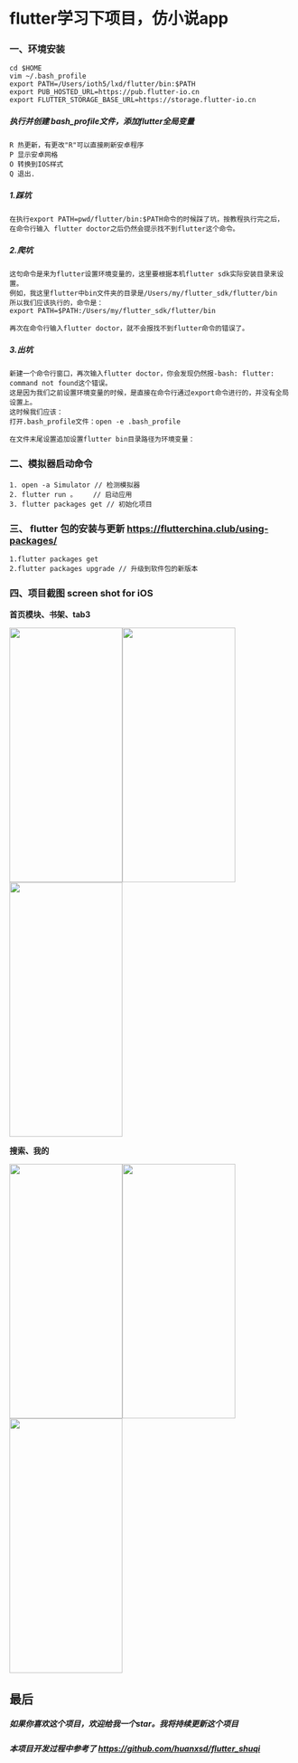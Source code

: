 # flutter学习下项目，仿小说app



### 一、环境安装
```
cd $HOME
vim ~/.bash_profile
export PATH=/Users/ioth5/lxd/flutter/bin:$PATH
export PUB_HOSTED_URL=https://pub.flutter-io.cn
export FLUTTER_STORAGE_BASE_URL=https://storage.flutter-io.cn
```
##### 执行并创建 bash_profile文件，添加flutter全局变量
```
R 热更新，有更改"R"可以直接刷新安卓程序
P 显示安卓网格
O 转换到IOS样式
Q 退出.
```
##### 1.踩坑
```
在执行export PATH=pwd/flutter/bin:$PATH命令的时候踩了坑，按教程执行完之后，
在命令行输入 flutter doctor之后仍然会提示找不到flutter这个命令。
```
##### 2.爬坑
```
这句命令是来为flutter设置环境变量的，这里要根据本机flutter sdk实际安装目录来设置。
例如，我这里flutter中bin文件夹的目录是/Users/my/flutter_sdk/flutter/bin
所以我们应该执行的，命令是：
export PATH=$PATH:/Users/my/flutter_sdk/flutter/bin

再次在命令行输入flutter doctor，就不会报找不到flutter命令的错误了。
```
##### 3.出坑
```
新建一个命令行窗口，再次输入flutter doctor，你会发现仍然报-bash: flutter: command not found这个错误。
这是因为我们之前设置环境变量的时候，是直接在命令行通过export命令进行的，并没有全局设置上。
这时候我们应该：
打开.bash_profile文件：open -e .bash_profile

在文件末尾设置追加设置flutter bin目录路径为环境变量：
```

### 二、模拟器启动命令
```
1. open -a Simulator // 检测模拟器
2. flutter run 。    // 启动应用
3. flutter packages get // 初始化项目
```




### 三、 flutter 包的安装与更新 https://flutterchina.club/using-packages/
```
1.flutter packages get
2.flutter packages upgrade // 升级到软件包的新版本
```

### 四、项目截图 screen shot for iOS

 **首页模块、书架、tab3**
 
<img src="https://ycmalloss.hznmd.com/images/novel/index.png" width=200 height=450/><img src="https://ycmalloss.hznmd.com/images/novel/tab2.png" width=200 height=450/><img src="https://ycmalloss.hznmd.com/images/novel/tab3.png" width=200 height=450/>





**搜索、我的**
 
<img src="https://ycmalloss.hznmd.com/images/novel/search.png" width=200 height=450/><img src="https://ycmalloss.hznmd.com/images/novel/mine.png" width=200 height=450/><img src="https://ycmalloss.hznmd.com/images/novel/detail.png" width=200 height=450/>

## 最后
##### 如果你喜欢这个项目，欢迎给我一个star。我将持续更新这个项目
##### 本项目开发过程中参考了 https://github.com/huanxsd/flutter_shuqi